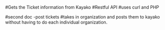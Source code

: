 #Gets the Ticket information from Kayako
#Restful API
#uses curl and PHP

#second doc -post tickets
#takes in organization and posts them to kayako without having to do each individual organization. 
